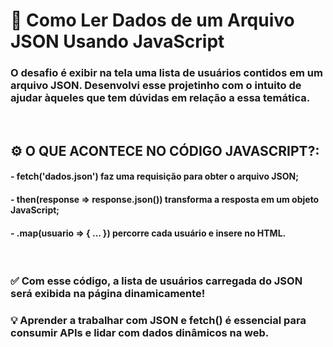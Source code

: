 # 🚀 Como Ler Dados de um Arquivo JSON Usando JavaScript
### O desafio é exibir na tela uma lista de usuários contidos em um arquivo JSON. Desenvolvi esse projetinho com o intuito de ajudar àqueles que tem dúvidas em relação a essa temática.

<br/>

## ⚙️ O QUE ACONTECE NO CÓDIGO JAVASCRIPT?: 
#### - fetch('dados.json') faz uma requisição para obter o arquivo JSON;
#### - then(response => response.json()) transforma a resposta em um objeto JavaScript;
#### - .map(usuario => { ... }) percorre cada usuário e insere no HTML.

<br/>

### ✅ Com esse código, a lista de usuários carregada do JSON será exibida na página dinamicamente!
### 💡 Aprender a trabalhar com JSON e fetch() é essencial para consumir APIs e lidar com dados dinâmicos na web.

<br/>
